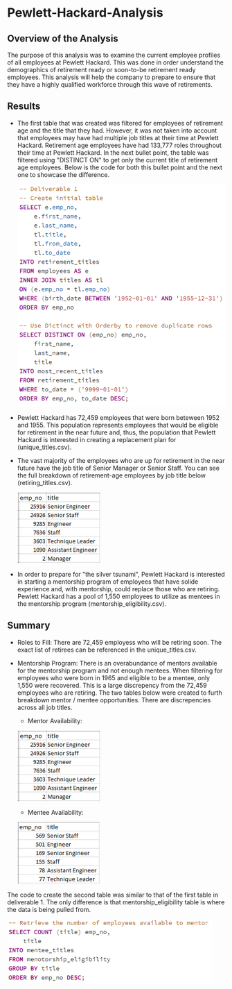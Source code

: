 # Pewlett-Hackard-Analysis

## Overview of the Analysis
The purpose of this analysis was to examine the current employee profiles of all employees at Pewlett Hackard. This was done in order understand the demographics of retirement ready or soon-to-be retirement ready employees. This analysis will help the company to prepare to ensure that they have a highly qualified workforce through this wave of retirements.

## Results
- The first table that was created was filtered for employees of retirement age and the title that they had. However, it was not taken into account that employees may have had multiple job titles at their time at Pewlett Hackard. Retirement age employees have had 133,777 roles throughout their time at Pewlett Hackard. In the next bullet point, the table was filtered using "DISTINCT ON" to get only the current title of retirement age employees. Below is the code for both this bullet point and the next one to showcase the difference. 

  ![titles_code](Images_for_ReadME/titles_code.png)

- Pewlett Hackard has 72,459 employees that were born beteween 1952 and 1955. This population represents employees that would be eligible for retirement in the near future and, thus, the population that Pewlett Hackard is interested in creating a replacement plan for (unique_titles.csv).

- The vast majority of the employees who are up for retirement in the near future have the job title of Senior Manager or Senior Staff. You can see the full breakdown of retirement-age employees by job title below (retiring_titles.csv).

  ![retiring_titles](Images_for_ReadME/retiring_titles.png)

- In order to prepare for "the silver tsunami", Pewlett Hackard is interested in starting a mentorship program of employees that have solide experience and, with mentorship, could replace those who are retiring. Pewlett Hackard has a pool of 1,550 employees to utilize as mentees in the mentorship program (mentorship_eligibility.csv).

## Summary
- Roles to Fill: There are 72,459 employess who will be retiring soon. The exact list of retirees can be referenced in the unique_titles.csv.

- Mentorship Program: There is an overabundance of mentors available for the mentorship program and not enough mentees. When filtering for employees who were born in 1965 and eligible to be a mentee, only 1,550 were recovered. This is a large discrepency from the 72,459 employees who are retiring. The two tables below were created to furth breakdown mentor / mentee opportunities. There are discrepencies across all job titles. 
  - Mentor Availability:

  ![retiring_titles](Images_for_ReadME/retiring_titles.png)

  - Mentee Availability: 

  ![mentee_titles](Images_for_ReadME/mentee_titles.png)

The code to create the second table was similar to that of the first table in deliverable 1. The only difference is that mentorship_eligibility table is where the data is being pulled from. 

![mentee_code](Images_for_ReadME/mentee_code.png)
